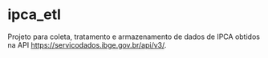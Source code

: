 # ipca_etl
Projeto para coleta, tratamento e armazenamento de dados de IPCA obtidos na API https://servicodados.ibge.gov.br/api/v3/.
